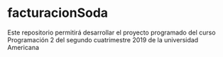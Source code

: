 # facturacionSoda
Este repositorio permitirá desarrollar el proyecto programado del curso Programación 2 del segundo cuatrimestre 2019 de la universidad Americana

